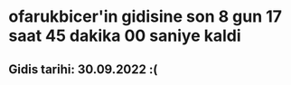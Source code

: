 # ofarukbicer'in gidisine son 8 gun 17 saat 45 dakika 00 saniye kaldi

## Gidis tarihi: 30.09.2022 :(